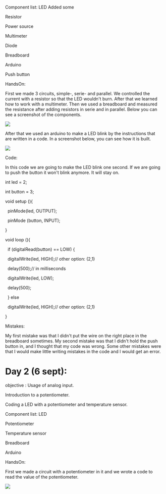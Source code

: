 Component list:  LED
Added some

Resistor 

Power source 

Multimeter

Diode

Breadboard

Arduino 

Push button

HandsOn:

First we made 3 circuits, simple-, serie- and parallel. We controlled the current with a resistor so that the LED wouldn't burn. After that we learned how to work with a multimeter. Then we used a breadboard and measured the resistance after adding resistors in serie and in parallel. Below you can see a screenshot of the components. 

![](https://lh6.googleusercontent.com/IYMGGRL4byLVwtVbma2rmcrx42uAq9yNV68syFz2Dqt28C0hMsPfBFtAZEuyq2o2eX2NLssyfUzMWRQOEzC4qR_SANe7Xw5IeWf9JMGUVkcAqVGaWdbKGU4B8wQMMAFphAkIbVTRJn9p2cTNYK4nKQ)

After that we used an arduino to make a LED blink by the instructions that are written in a code. In a screenshot below, you can see how it is built.

![](https://lh6.googleusercontent.com/ATr2WajNhTnLsUO0bHgjOYrqkd70pneFSd_oDPq58Aw6taGFJhii_7gYE2bIYSJjP8tQ1fUx6Oui0jZM895BhUMZx2Fycsf8iLJ46OrQWe4wjETXSZqxl4QUbPUWmF9o9KkR2K0rtgMCk3f3c3DPIg)

Code:

In this code we are going to make the LED blink one second. If we are going to push the button it won't blink anymore. It will stay on.

int led = 2;

int button = 3;

void setup (){

  pinMode(led, OUTPUT);

  pinMode (button, INPUT);

}

void loop (){

  if (digitalRead(button) == LOW) {

  digitalWrite(led, HIGH);// other option: (2,1)

  delay(500);// in milliseconds

  digitalWrite(led, LOW);

  delay(500);

  } else 

  digitalWrite(led, HIGH);// other option: (2,1)

}

Mistakes:

My first mistake was that I didn't put the wire on the right place in the breadboard sometimes. My second mistake was that I didn't hold the push button in, and I thought that my code was wrong. Some other mistakes were that I would make little writing mistakes in the code and I would get an error.

Day 2 (6 sept):
===============

objective :  Usage of analog input.

Introduction to a potentiometer.

Coding a LED with a potentiometer and temperature sensor.

Component list:  LED

Potentiometer

Temperature sensor

Breadboard

Arduino 

HandsOn:

First we made a circuit with a potentiometer in it and we wrote a code to read the value of the potentiometer.

![](https://lh4.googleusercontent.com/PsQ7Kmn-TaLdhW7n9zK0a-Z9Ov0sM_ZUuz38lhc08vc5dK_SsThyOPYSf0VhqimZTh53bE-TTyD8pPX7KHDb-QkQWHkyaGiztBdnqm_FByHxV5HMov-t-Nx7X1wqcbNjvV7vOt0vhaJX2LjV1mDDryU)